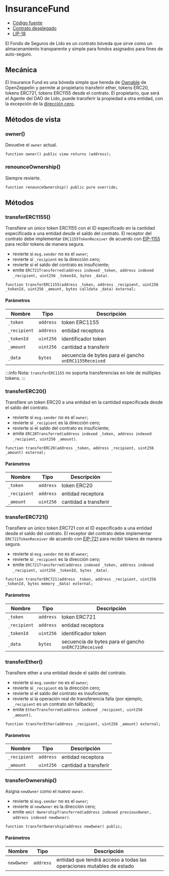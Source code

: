 # InsuranceFund

- [Código fuente](https://github.com/lidofinance/insurance-fund/blob/main/contracts/InsuranceFund.sol)
- [Contrato desplegado](https://etherscan.io/address/0x8B3f33234ABD88493c0Cd28De33D583B70beDe35)
- [LIP-18](https://github.com/lidofinance/lido-improvement-proposals/blob/develop/LIPS/lip-18.md)

El Fondo de Seguros de Lido es un contrato bóveda que sirve como un almacenamiento transparente y simple para fondos asignados para fines de auto-seguro.

## Mecánica

El Insurance Fund es una bóveda simple que hereda de [Ownable](https://github.com/OpenZeppelin/openzeppelin-contracts/blob/v4.7.3/contracts/access/Ownable.sol) de OpenZeppelin y permite al propietario transferir ether, tokens ERC20, tokens ERC721, tokens ERC1155 desde el contrato. El propietario, que será el Agente del DAO de Lido, puede transferir la propiedad a otra entidad, con la excepción de la [dirección cero](https://etherscan.io/address/0x0000000000000000000000000000000000000000).

## Métodos de vista

### owner()

Devuelve el `owner` actual.

```solidity
function owner() public view returns (address);
```

### renounceOwnership()

Siempre revierte.

```solidity
function renounceOwnership() public pure override;
```

## Métodos

### transferERC1155()

Transfiere un único token ERC1155 con el ID especificado en la cantidad especificada a una entidad desde el saldo del contrato. El receptor del contrato debe implementar `ERC1155TokenReceiver` de acuerdo con [EIP-1155](https://eips.ethereum.org/EIPS/eip-1155) para recibir tokens de manera segura.

- revierte si `msg.sender` no es el `owner`;
- revierte si `_recipient` es la dirección cero;
- revierte si el saldo del contrato es insuficiente;
- emite `ERC721Transferred(address indexed _token, address indexed _recipient, uint256 _tokenId, bytes _data)`.

```solidity
function transferERC1155(address _token, address _recipient, uint256 _tokenId, uint256 _amount, bytes calldata _data) external;
```

#### Parámetros

| Nombre       | Tipo      | Descripción                                           |
| ------------ | --------- | ----------------------------------------------------- |
| `_token`     | `address` | token ERC1155                                         |
| `_recipient` | `address` | entidad receptora                                     |
| `_tokenId`   | `uint256` | identificador token                                   |
| `_amount`    | `uint256` | cantidad a transferir                                 |
| `_data`      | `bytes`   | secuencia de bytes para el gancho `onERC1155Received` |

:::info
Nota: `transferERC1155` no soporta transferencias en lote de múltiples tokens.
:::

### transferERC20()

Transfiere un token ERC20 a una entidad en la cantidad especificada desde el saldo del contrato.

- revierte si `msg.sender` no es el `owner`;
- revierte si `_recipient` es la dirección cero;
- revierte si el saldo del contrato es insuficiente;
- emite `ERC20Transferred(address indexed _token, address indexed _recipient, uint256 _amount)`.

```solidity
function transferERC20(address _token, address _recipient, uint256 _amount) external;
```

#### Parámetros

| Nombre       | Tipo      | Descripción           |
| ------------ | --------- | --------------------- |
| `_token`     | `address` | token ERC20           |
| `_recipient` | `address` | entidad receptora     |
| `_amount`    | `uint256` | cantidad a transferir |

### transferERC721()

Transfiere un único token ERC721 con el ID especificado a una entidad desde el saldo del contrato. El receptor del contrato debe implementar `ERC721TokenReceiver` de acuerdo con [EIP-721](https://eips.ethereum.org/EIPS/eip-721) para recibir tokens de manera segura.

- revierte si `msg.sender` no es el `owner`;
- revierte si `_recipient` es la dirección cero;
- emite `ERC721Transferred(address indexed _token, address indexed _recipient, uint256 _tokenId, bytes _data)`.

```solidity
function transferERC721(address _token, address _recipient, uint256 _tokenId, bytes memory _data) external;
```

#### Parámetros

| Nombre       | Tipo      | Descripción                                          |
| ------------ | --------- | ---------------------------------------------------- |
| `_token`     | `address` | token ERC721                                         |
| `_recipient` | `address` | entidad receptora                                    |
| `_tokenId`   | `uint256` | identificador token                                  |
| `_data`      | `bytes`   | secuencia de bytes para el gancho `onERC721Received` |

### transferEther()

Transfiere ether a una entidad desde el saldo del contrato.

- revierte si `msg.sender` no es el `owner`;
- revierte si `_recipient` es la dirección cero;
- revierte si el saldo del contrato es insuficiente;
- revierte si la operación real de transferencia falla (por ejemplo, `_recipient` es un contrato sin fallback);
- emite `EtherTransferred(address indexed _recipient, uint256 _amount)`.

```solidity
function transferEther(address _recipient, uint256 _amount) external;
```

#### Parámetros

| Nombre       | Tipo      | Descripción           |
| ------------ | --------- | --------------------- |
| `_recipient` | `address` | entidad receptora     |
| `_amount`    | `uint256` | cantidad a transferir |

### transferOwnership()

Asigna `newOwner` como el nuevo `owner`.

- revierte si `msg.sender` no es el `owner`;
- revierte si `newOwner` es la dirección cero;
- emite `emit OwnershipTransferred(address indexed previousOwner, address indexed newOwner)`.

```solidity
function transferOwnership(address newOwner) public;
```

#### Parámetros

| Nombre     | Tipo      | Descripción                                                          |
| ---------- | --------- | -------------------------------------------------------------------- |
| `newOwner` | `address` | entidad que tendrá acceso a todas las operaciones mutables de estado |
